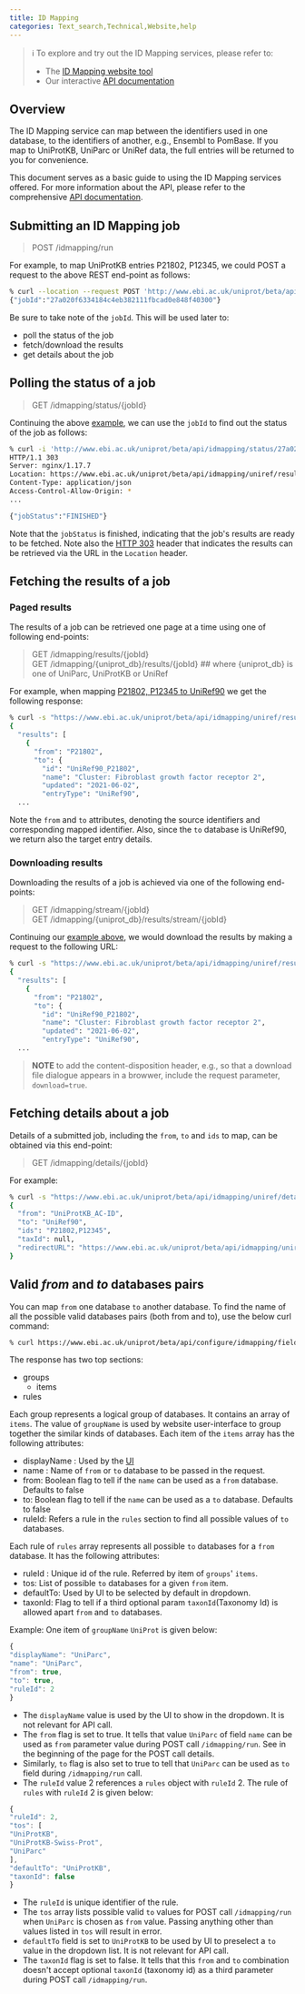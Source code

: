 ```yaml
---
title: ID Mapping
categories: Text_search,Technical,Website,help
---
```


> :information_source: To explore and try out the ID Mapping services, please refer to:
> * The [ID Mapping website tool](http://beta.uniprot.org/id-mapping)
> * Our interactive [API documentation](http://www.ebi.ac.uk/uniprot/beta/api/docs/?urls.primaryName=idmapping)

## Overview

The ID Mapping service can map between the identifiers used in one database, to the identifiers of another, e.g., 
Ensembl to PomBase. If you map to UniProtKB, UniParc or UniRef data, the full entries will be returned to you
for convenience.

This document serves as a basic guide to using the ID Mapping services offered. For more information about the API,
please refer to the comprehensive [API documentation](http://www.ebi.ac.uk/uniprot/beta/api/docs/).

## Submitting an ID Mapping job

> POST /idmapping/run

<a name="example"></a>For example, to map UniProtKB entries P21802, P12345, we could POST a request to the above REST end-point as follows: 

```bash
% curl --location --request POST 'http://www.ebi.ac.uk/uniprot/beta/api/idmapping/run' --form 'ids="P21802,P12345"' --form 'from="UniProtKB_AC-ID"' --form 'to="UniRef90"'
{"jobId":"27a020f6334184c4eb382111fbcad0e848f40300"}
```
Be sure to take note of the `jobId`. This will be used later to:

* poll the status of the job
* fetch/download the results
* get details about the job

## Polling the status of a job

> GET /idmapping/status/{jobId}

Continuing the above [example](#example), we can use the `jobId` to find out the status of the job as follows:

```bash
% curl -i 'http://www.ebi.ac.uk/uniprot/beta/api/idmapping/status/27a020f6334184c4eb382111fbcad0e848f40300'
HTTP/1.1 303 
Server: nginx/1.17.7
Location: https://www.ebi.ac.uk/uniprot/beta/api/idmapping/uniref/results/27a020f6334184c4eb382111fbcad0e848f40300
Content-Type: application/json
Access-Control-Allow-Origin: *
...

{"jobStatus":"FINISHED"}
```

Note that the `jobStatus` is finished, indicating that the job's results are ready to be fetched. Note also the [HTTP 303](https://httpstatuses.com/303)
header that indicates the results can be retrieved via the URL in the `Location` header. 

## Fetching the results of a job
                                                               
### Paged results

The results of a job can be retrieved one page at a time using one of following end-points:
      
> GET /idmapping/results/{jobId}<br>
> GET /idmapping/{uniprot_db}/results/{jobId} ## where {uniprot_db} is one of UniParc, UniProtKB or UniRef

For example, when mapping [P21802, P12345 to UniRef90](#example) we get the following response:
              
```bash
% curl -s "https://www.ebi.ac.uk/uniprot/beta/api/idmapping/uniref/results/27a020f6334184c4eb382111fbcad0e848f40300" | jq
{
  "results": [
    {
      "from": "P21802",
      "to": {
        "id": "UniRef90_P21802",
        "name": "Cluster: Fibroblast growth factor receptor 2",
        "updated": "2021-06-02",
        "entryType": "UniRef90",
  ...
```
                                                                                 
Note the `from` and `to` attributes, denoting the source identifiers and corresponding mapped identifier. Also,
since the `to` database is UniRef90, we return also the target entry details.

### Downloading results  

Downloading the results of a job is achieved via one of the following end-points: 

> GET /idmapping/stream/{jobId}<br>
> GET /idmapping/{uniprot_db}/results/stream/{jobId}
                                                     
Continuing our [example above](#example), we would download the results by making a request to the following URL:

```bash
% curl -s "https://www.ebi.ac.uk/uniprot/beta/api/idmapping/uniref/results/stream/27a020f6334184c4eb382111fbcad0e848f40300" | jq
{
  "results": [
    {
      "from": "P21802",
      "to": {
        "id": "UniRef90_P21802",
        "name": "Cluster: Fibroblast growth factor receptor 2",
        "updated": "2021-06-02",
        "entryType": "UniRef90",
  ...
```
       
> **NOTE** to add the content-disposition header, e.g., so that a download file dialogue appears in a browwer, include
>          the request parameter, `download=true`.          


## Fetching details about a job

Details of a submitted job, including the `from`, `to` and `ids` to map, can be obtained via this end-point:

> GET /idmapping/details/{jobId}

For example:

```bash
% curl -s "https://www.ebi.ac.uk/uniprot/beta/api/idmapping/uniref/details/27a020f6334184c4eb382111fbcad0e848f40300" | jq
{
  "from": "UniProtKB_AC-ID",
  "to": "UniRef90",
  "ids": "P21802,P12345",
  "taxId": null,
  "redirectURL": "https://www.ebi.ac.uk/uniprot/beta/api/idmapping/uniref/results/27a020f6334184c4eb382111fbcad0e848f40300"
}
```

## Valid _from_ and _to_ databases pairs

You can map `from` one database `to` another database. To find the name of all the possible valid databases pairs (both from and to), use the below curl command:

```bash
% curl https://www.ebi.ac.uk/uniprot/beta/api/configure/idmapping/fields
```

The response has two top sections:
- groups
    - items
- rules

Each group represents a logical group of databases. It contains an array of `items`.
The value of `groupName` is used by website user-interface to group together the similar kinds of databases.
Each item of the `items` array has the following attributes:
- displayName : Used by the [UI](https://beta.uniprot.org/id-mapping)
- name : Name of `from` or `to` database to be passed in the request.
- from: Boolean flag to tell if the `name` can be used as a `from` database. Defaults to false
- to: Boolean flag to tell if the `name` can be used as a `to` database. Defaults to false
- ruleId: Refers a rule in the `rules` section to find all possible values of `to` databases.

Each rule of `rules` array represents all possible `to` databases for a `from` database.
It has the following attributes:

- ruleId : Unique id of the rule. Referred by item of `groups`' `items`.
- tos: List of possible `to` databases for a given `from` item.
- defaultTo: Used by  UI to be selected by default in dropdown.
- taxonId: Flag to tell if a third optional param `taxonId`(Taxonomy Id) is allowed apart `from` and `to` databases.

Example: One item of `groupName` `UniProt` is given below:
```js
{
"displayName": "UniParc",
"name": "UniParc",
"from": true,
"to": true,
"ruleId": 2
}
```
- The `displayName` value is used by the UI to show in the dropdown. It is not relevant for API call.
- The `from` flag is set to true. It tells that value `UniParc` of field `name` can be used as `from` parameter value during POST call `/idmapping/run`. See in the beginning of the page for the POST call details.
- Similarly, `to` flag is also set to true to tell that `UniParc` can be used as `to` field during  `/idmapping/run` call.
- The `ruleId` value 2 references a `rules` object with `ruleId` 2. The rule of `rules` with `ruleId` 2 is given below:
```js
{
"ruleId": 2,
"tos": [
"UniProtKB",
"UniProtKB-Swiss-Prot",
"UniParc"
],
"defaultTo": "UniProtKB",
"taxonId": false
}
```
- The `ruleId` is unique identifier of the rule.
- The `tos` array lists possible valid `to` values for POST call `/idmapping/run` when `UniParc` is chosen as `from` value. 
Passing anything other than values listed in `tos` will result in error.
- `defaultTo` field is set to `UniProtKB` to be used by UI to preselect a `to` value in the dropdown list. It is not relevant for API call.
- The `taxonId` flag is set to false. It tells that this `from` and `to` combination doesn't accept optional `taxonId` (taxonomy id) as a third parameter during  POST call `/idmapping/run`.